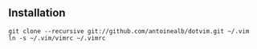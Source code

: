 Installation
------------
    git clone --recursive git://github.com/antoinealb/dotvim.git ~/.vim
    ln -s ~/.vim/vimrc ~/.vimrc

